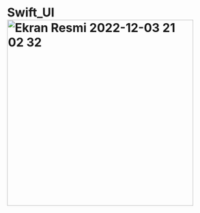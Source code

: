 # Swift_UI<img width="436" alt="Ekran Resmi 2022-12-03 21 02 32" src="https://user-images.githubusercontent.com/44482207/205455458-301114ab-8736-46e0-a5e2-fdf7ddd65075.png">

